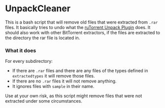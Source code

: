 # UnpackCleaner
 
This is a bash script that will remove old files that were extracted from `.rar` files. It basically tries to undo what the [ruTorrent Unpack Plugin](https://github.com/Novik/ruTorrent/wiki/PluginUnpack) does. It should also work with other BitTorrent extractors, if the files are extracted to the directory the rar file is located in.

### What it does
For every subdirectory:
 - If there are `.rar` files and there are any files of the types defined in `extractedtypes` it will remove those files.
 - If there are no `.rar` files it will not remove anything.
 - It ignores files with `sample` in their name.

Use at your own risk, as this script might remove files that were not extracted under some circumstances. 


